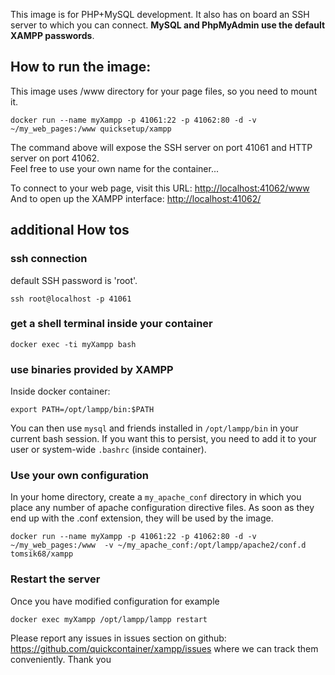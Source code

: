 This image is for PHP+MySQL development. It also has on board an SSH server to which you can connect. __MySQL and PhpMyAdmin use the default XAMPP passwords__.

## How to run the image:

This image uses /www directory for your page files, so you need to mount it.

```
docker run --name myXampp -p 41061:22 -p 41062:80 -d -v ~/my_web_pages:/www quicksetup/xampp
```
The command above will expose the SSH server on port 41061 and HTTP server on port 41062.    
Feel free to use your own name for the container...

To connect to your web page, visit this URL: [http://localhost:41062/www](http://localhost:41062/www)    
And to open up the XAMPP interface: [http://localhost:41062/](http://localhost:41062/)

## additional How tos

### ssh connection

default SSH password is 'root'.

```
ssh root@localhost -p 41061
```

### get a shell terminal inside your container

```
docker exec -ti myXampp bash
```

### use binaries provided by XAMPP

Inside docker container:
```
export PATH=/opt/lampp/bin:$PATH
```
You can then use `mysql` and friends installed in `/opt/lampp/bin` in your current bash session. If you want this to persist, you need to add it to your user or system-wide `.bashrc` (inside container).

### Use your own configuration

In your home directory, create a `my_apache_conf` directory in which you place any number of apache configuration directive files. As soon as they end up with the .conf extension, they will be used by the image.

```
docker run --name myXampp -p 41061:22 -p 41062:80 -d -v ~/my_web_pages:/www  -v ~/my_apache_conf:/opt/lampp/apache2/conf.d tomsik68/xampp
```

### Restart the server

Once you have modified configuration for example
```
docker exec myXampp /opt/lampp/lampp restart
```
Please report any issues in issues section on github: https://github.com/quickcontainer/xampp/issues where we can track them conveniently. Thank you
